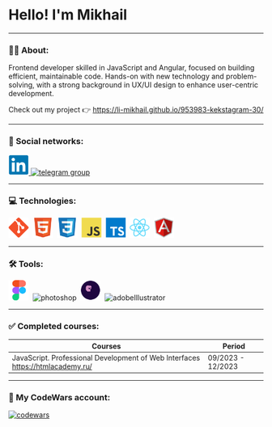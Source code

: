 # Hello! I'm Mikhail

---

### 👨‍💻 About:

Frontend developer skilled in JavaScript and Angular, focused on building efficient, maintainable code. Hands-on with new technology and problem-solving, with a strong background in UX/UI design to enhance user-centric development.

Check out my project 👉 https://li-mikhail.github.io/953983-kekstagram-30/

---

### 🤝 Social networks:

  <div id="badges">
    <a href="https://www.linkedin.com/in/li-mikhail/" target="_blank">
      <img src="https://github.com/devicons/devicon/blob/master/icons/linkedin/linkedin-original.svg" width="40" height="40" alt="linkedin" />
    </a>
    <a href="https://t.me/intelligibillius" target="_blank">
      <img src="https://cdn-icons-png.flaticon.com/512/2111/2111646.png" width="40" height="40" alt="telegram group" />
    </a>
  </div>

---

### 💻 Technologies:

<div>
  <img src="https://github.com/devicons/devicon/blob/master/icons/git/git-original.svg" title="git" alt="git" width="40" height="40"/>&nbsp
  <img src="https://github.com/devicons/devicon/blob/master/icons/html5/html5-original.svg" title="html5" alt="html5" width="40" height="40"/>&nbsp
  <img src="https://github.com/devicons/devicon/blob/master/icons/css3/css3-original.svg" title="css" alt="css" width="40" height="40"/>&nbsp
  <img src="https://github.com/devicons/devicon/blob/master/icons/javascript/javascript-original.svg" title="javascript" alt="javascript" width="40" height="40"/>&nbsp
  <img src="https://github.com/devicons/devicon/blob/master/icons/typescript/typescript-original.svg" title="typescript" alt="typescript" width="40" height="40"/>&nbsp
  <img src="https://github.com/devicons/devicon/blob/master/icons/react/react-original.svg" title="reactjs" alt="reactjs" width="40" height="40"/>&nbsp
  <img src="https://github.com/devicons/devicon/blob/master/icons/angularjs/angularjs-original.svg" title="angularjs" alt="angularjs" width="40" height="40"/>&nbsp
</div>

---

### 🛠 Tools:

<div>
  <img src="https://github.com/devicons/devicon/blob/master/icons/figma/figma-original.svg" title="figma" alt="figma" width="40" height="40"/>&nbsp;
  <img src="https://upload.wikimedia.org/wikipedia/commons/2/20/Photoshop_CC_icon.png" title="photoshop" alt="photoshop" width="40" height="40"/>&nbsp;
  <img src="https://github.com/devicons/devicon/blob/master/icons/aftereffects/aftereffects-original.svg" title="AfterEffects" alt="AfterEffects" width="40" height="40"/>&nbsp;
  <img src="https://upload.wikimedia.org/wikipedia/commons/6/66/Illustrator_CC_icon.png" title="adobeIllustrator" alt="adobeIllustrator" width="40" height="40"/>&nbsp;
</div>

---

### ✅ Сompleted courses:

| Courses                                                                        | Period            |
|--------------------------------------------------------------------------------|-------------------|
| JavaScript. Professional Development of Web Interfaces https://htmlacademy.ru/ | 09/2023 - 12/2023 |

---

### 🧨 My CodeWars account:

[![codewars](https://www.codewars.com/users/li-mikhail/badges/large)](https://www.codewars.com/users/li-mikhail)   
